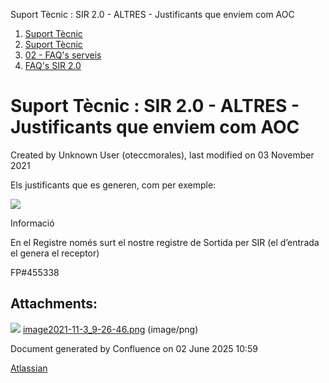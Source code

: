 Suport Tècnic : SIR 2.0 - ALTRES - Justificants que enviem com AOC  

1.  [Suport Tècnic](index.md)
2.  [Suport Tècnic](13893782.md)
3.  [02 - FAQ's serveis](26313393.md)
4.  [FAQ's SIR 2.0](41523073.md)

Suport Tècnic : SIR 2.0 - ALTRES - Justificants que enviem com AOC
==================================================================

Created by Unknown User (oteccmorales), last modified on 03 November 2021

Els justificants que es generen, com per exemple:

![](attachments/64979058/64979059.png)

  

Informació

En el Registre només surt el nostre registre de Sortida per SIR (el d’entrada el genera el receptor)

  

  

FP#455338 

Attachments:
------------

![](images/icons/bullet_blue.gif) [image2021-11-3\_9-26-46.png](attachments/64979058/64979059.png) (image/png)  

Document generated by Confluence on 02 June 2025 10:59

[Atlassian](http://www.atlassian.com/)